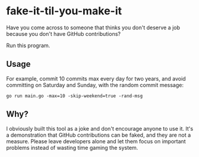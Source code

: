 # fake-it-til-you-make-it

Have you come across to someone that thinks you don't deserve
a job because you don't have GitHub contributions?

Run this program.

## Usage


For example, commit 10 commits max every day for two years,
and avoid committing on Saturday and Sunday, with the random commit message:

```
go run main.go -max=10 -skip-weekend=true -rand-msg
```
## Why?

I obviously built this tool as a joke and don't encourage anyone
to use it. It's a demonstration that GitHub contributions can be faked,
and they are not a measure.
Please leave developers alone and let them focus on important problems
instead of wasting time gaming the system.
